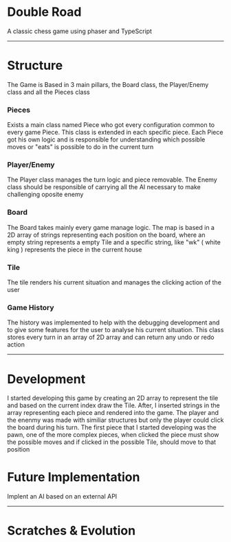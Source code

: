 # Double Road
A classic chess game using phaser and TypeScript

<!-- <p align="center">
  <img src='https://github.com/AfonsoCFonseca/DoubleRoad-Game/blob/master/screenshots/logo.png'>
</p> -->


---------------------------------------------------------------
# Structure

The Game is Based in 3 main pillars, the Board class, the Player/Enemy class and all the Pieces class

### Pieces ###
Exists a main class named Piece who got every configuration common to every game Piece. This class is extended in each
specific piece. Each Piece got his own logic and is responsible for understanding which possible moves or "eats" is 
possible to do in the current turn

### Player/Enemy ###
The Player class manages the turn logic and piece removable. The Enemy class should be responsible of carrying all the 
AI necessary to make challenging oposite enemy

### Board ###
The Board takes mainly every game manage logic. The map is based in a 2D array of strings representing each position on 
the board, where an empty string represents a empty Tile and a specific string, like "wk" ( white king ) represents the 
piece in the current house

### Tile ###
The tile renders his current situation and manages the clicking action of the user

### Game History ###
The history was implemented to help with the debugging development and to give some features for the user to analyse his 
current situation. This class stores every turn in an array of 2D array and can return any undo or redo action

---------------------------------------------------------------
# Development
I started developing this game by creating an 2D array to represent the tile and based on the current index draw the Tile.
After, I inserted strings in the array representing each piece and rendered into the game. The player and the enenmy was made
with similiar structures but only the player could click the board during his turn. The first piece that I started developing 
was the pawn, one of the more complex pieces, when clicked the piece must show the possible moves and if clicked in the possible
Tile, should move to that position

# Future Implementation
Implent an AI based on an external API

---------------------------------------------------------------
# Scratches & Evolution

 <!-- <p float="left">
   <img width="186" height="235" src='https://github.com/AfonsoCFonseca/DoubleRoad-Game/blob/master/screenshots/30_05.png' >
   <img width="186" height="235" src='https://github.com/AfonsoCFonseca/DoubleRoad-Game/blob/master/screenshots/30_05_part2.png' >
   <img width="186" height="235" src='https://github.com/AfonsoCFonseca/DoubleRoad-Game/blob/master/screenshots/20_06.png' >
   <img width="146" height="235" src='https://github.com/AfonsoCFonseca/DoubleRoad-Game/blob/master/screenshots/03_07.png' >
 </p> -->
